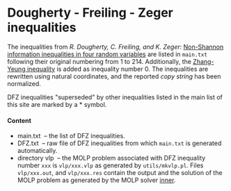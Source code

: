 Dougherty - Freiling - Zeger inequalities
=================

The inequalities from *R. Dougherty, C. 
Freiling, and K.  Zeger:* [Non-Shannon information inequalities in four
random variables](http://arxiv.org/pdf/1104.3602v1) are
listed in `main.txt` following their original numbering from 1 to 214. 
Additionally, the [Zhang-Yeung
inequality](http://www.cs.cornell.edu/courses/cs783/2007fa/papers/ZYnonShannon.pdf)
is added as inequality number 0. The inequalities are rewritten using natural
coordinates, and the reported *copy string* has been normalized.

DFZ inequalities "superseded" by other inequalities listed in the main
list of this site are marked by a * symbol.

#### Content

* main.txt &nbsp;&ndash;  the list of DFZ inequalities.
* DFZ.txt &nbsp;&ndash;  raw file of DFZ inequalities from which `main.txt` is generated automatically.
* directory vlp &nbsp;&ndash; the MOLP problem associated with DFZ inequality number `xxx` is `vlp/xxx.vlp` as generated by `utils/mkvlp.pl`. Files `vlp/xxx.out`, and `vlp/xxx.res` contain the output and the solution of the MOLP problem as generated by the MOLP solver [inner](https://github.com/lcsirmaz/inner).


